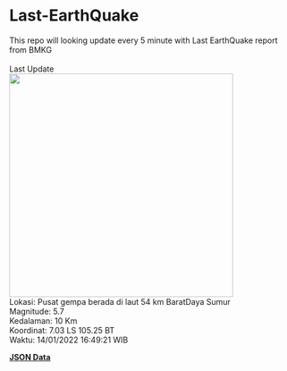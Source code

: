 # Last-EarthQuake
This repo will looking update every 5 minute with Last EarthQuake report from BMKG
<br>
<br>
Last Update
<br>
<img src="https://ews.bmkg.go.id/TEWS/data/20220114164921.mmi.jpg" width="400"/>
<br>
Lokasi: Pusat gempa berada di laut 54 km BaratDaya Sumur <br>
Magnitude: 5.7 <br>
Kedalaman: 10 Km <br>
Koordinat: 7.03 LS 105.25 BT <br>
Waktu: 14/01/2022 16:49:21 WIB <br>

<a href="./data/data.json">**JSON Data**</a>
